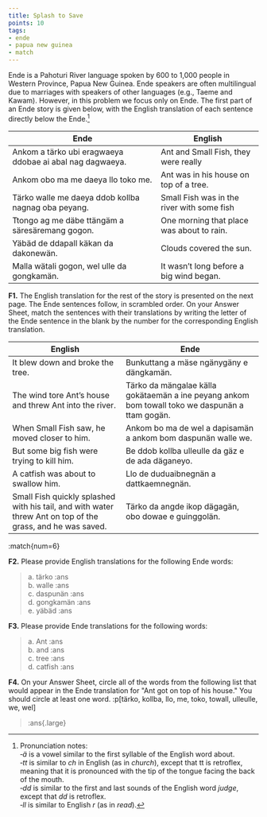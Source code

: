 ```yaml
---
title: Splash to Save
points: 10
tags:
- ende
- papua new guinea
- match
---
```


Ende is a Pahoturi River language spoken by 600 to 1,000 people in Western Province, Papua New Guinea.
Ende speakers are often multilingual due to marriages with speakers of other languages (e.g., Taeme and
Kawam). However, in this problem we focus only on Ende. The first part of an Ende story is given below, with
the English translation of each sentence directly below the Ende.[^1]

| Ende | English |
| - | - |
| Ankom a tärko ubi eragwaeya ddobae ai abal nag dagwaeya. |Ant and Small Fish, they were really | very good friends.
| Ankom obo ma me daeya llo toko me. |Ant was in his house on top of a tree. |
| Tärko walle me daeya ddob kollba nagnag oba peyang. |Small Fish was in the river with some fish | friends.
| Ttongo ag me däbe ttängäm a säresäremang gogon. |One morning that place was about to rain. |
| Yäbäd de ddapall käkan da dakonewän. |Clouds covered the sun. |
| Malla wätali gogon, wel ulle da gongkamän. |It wasn’t long before a big wind began. |



**F1.** The English translation for the rest of the story is presented on the next page. The Ende sentences follow,
in scrambled order. On your Answer Sheet, match the sentences with their translations by writing the letter
of the Ende sentence in the blank by the number for the corresponding English translation.

| English | Ende |
| - | - |
| It blew down and broke the tree. | Bunkuttang a mäse ngänygäny e dängkamän. |
| The wind tore Ant’s house and threw Ant into the river. | Tärko da mängalae källa gokätaemän a ine peyang ankom bom towall toko we daspunän a ttam gogän. |
| When Small Fish saw, he moved closer to him. | Ankom bo ma de wel a dapisamän a ankom bom daspunän walle we. |
| But some big fish were trying to kill him. | Be ddob kollba ulleulle da gäz e de ada däganeyo. |
| A catfish was about to swallow him. | Llo de duduaibnegnän a dattkaemnegnän. |
| Small Fish quickly splashed with his tail, and with water threw Ant on top of the grass, and he was saved. | Tärko da angde ikop dägagän, obo dowae e guinggolän. |

:match{num=6}

**F2.** Please provide English translations for the following Ende words:

> a. tärko :ans <br>
> b. walle :ans <br>
> c. daspunän :ans <br>
> d. gongkamän :ans <br>
> e. yäbäd :ans <br>

**F3.** Please provide Ende translations for the following words:

> a. Ant :ans <br>
> b. and :ans <br>
> c. tree :ans <br>
> d. catfish :ans <br>

**F4.** On your Answer Sheet, circle all of the words from the following list that would appear in the Ende
translation for "Ant got on top of his house." You should circle at least one word.
:p[tärko, kollba, llo, me, toko, towall, ulleulle, we, wel]

> :ans{.large}


[^1]: Pronunciation notes:
<br>*‐ä* is a vowel similar to the first syllable of the English word about.
<br>*‐tt* is similar to *ch* in English (as in *church*), except that tt is retroflex, meaning that it is pronounced with the tip of the tongue
facing the back of the mouth.
<br>*‐dd* is similar to the first and last sounds of the English word *judge*, except that *dd* is retroflex.
<br>*‐ll* is similar to English *r* (as in *read*).